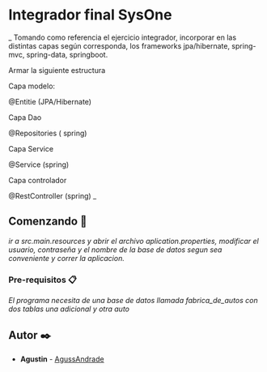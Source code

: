 # Integrador final SysOne

_ Tomando como referencia el ejercicio integrador, incorporar en las distintas capas según corresponda, los frameworks jpa/hibernate, spring-mvc, spring-data, springboot.

Armar la siguiente estructura

Capa modelo:

@Entitie (JPA/Hibernate)

Capa Dao

@Repositories ( spring)

Capa Service

@Service (spring)

Capa controlador

@RestController (spring) _

## Comenzando 🚀

_ir a src.main.resources y abrir el archivo aplication.properties, modificar el usuario, contraseña y el nombre de la base de datos segun sea conveniente y correr la aplicacion._


### Pre-requisitos 📋

_El programa necesita de una base de datos llamada fabrica_de_autos con dos tablas una adicional y otra auto_


## Autor ✒️


* **Agustin** - [AgussAndrade](https://github.com/AgussAndrade)
